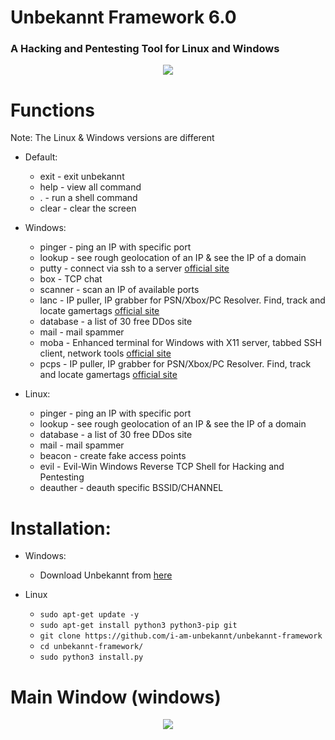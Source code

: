 # Unbekannt Framework 6.0
### A Hacking and Pentesting Tool for Linux and Windows

<p align="center">
  <img src="https://cdn.discordapp.com/attachments/808620387390324746/993284489927204904/logo.png">
</p>

# Functions
Note: The Linux & Windows versions are different
* Default: 
  * exit  - exit unbekannt
  * help  - view all command
  * .     - run a shell command
  * clear - clear the screen

* Windows:
  * pinger   - ping an IP with specific port
  * lookup   - see rough geolocation of an IP & see the IP of a domain
  * putty    - connect via ssh to a server [official site](https://putty.org)
  * box      - TCP chat
  * scanner  - scan an IP of available ports
  * lanc     - IP puller, IP grabber for PSN/Xbox/PC Resolver. Find, track and locate gamertags [official site](https://lanc-remastered.com/)
  * database - a list of 30 free DDos site
  * mail     - mail spammer 
  * moba     - Enhanced terminal for Windows with X11 server, tabbed SSH client, network tools [official site](https://mobaxterm.mobatek.net/)
  * pcps     - IP puller, IP grabber for PSN/Xbox/PC Resolver. Find, track and locate gamertags [official site](https://psychocoding.net)

* Linux:
  * pinger   - ping an IP with specific port
  * lookup   - see rough geolocation of an IP & see the IP of a domain
  * database - a list of 30 free DDos site
  * mail     - mail spammer 
  * beacon   - create fake access points
  * evil     - Evil-Win Windows Reverse TCP Shell for Hacking and Pentesting
  * deauther - deauth specific BSSID/CHANNEL

# Installation:
* Windows:
  * Download Unbekannt from [here](https://www.mediafire.com/file/2m44jdtdj5ian6c/Unbekannt-Setup-6.0.exe/file)
  
* Linux
  * `sudo apt-get update -y`
  * `sudo apt-get install python3 python3-pip git`
  * `git clone https://github.com/i-am-unbekannt/unbekannt-framework`
  * `cd unbekannt-framework/`
  * `sudo python3 install.py`

# Main Window (windows)
<p align="center">
  <img src="https://cdn.discordapp.com/attachments/808620387390324746/993284096417599578/main.PNG">
</p>
